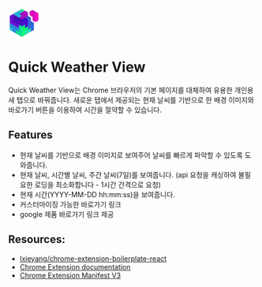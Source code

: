 <img src="src/assets/img/icon-128.png" width="64"/>

# Quick Weather View

Quick Weather View는 Chrome 브라우저의 기본 페이지를 대체하여 유용한 개인용 새 탭으로 바꿔줍니다. 새로운 탭에서 제공되는 현재 날씨를 기반으로 한 배경 이미지와 바로가기 버튼을 이용하여 시간을 절약할 수 있습니다.

## Features

- 현재 날씨를 기반으로 배경 이미지로 보여주어 날씨를 빠르게 파악할 수 있도록 도와줍니다.
- 현재 날씨, 시간별 날씨, 주간 날씨(7일)를 보여줍니다. (api 요청을 캐싱하여 불필요한 로딩을 최소화합니다 - 1시간 간격으로 요청)
- 현재 시간(YYYY-MM-DD hh:mm:ss)을 보여줍니다.
- 커스터마이징 가능한 바로가기 링크
- google 제품 바로가기 링크 제공

## Resources:

- [lxieyang/chrome-extension-boilerplate-react](https://github.com/lxieyang/chrome-extension-boilerplate-react)
- [Chrome Extension documentation](https://developer.chrome.com/extensions/getstarted)
- [Chrome Extension Manifest V3](https://developer.chrome.com/docs/extensions/mv3/intro/mv3-overview/)
